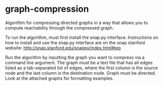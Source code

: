 # graph-compression
Algorithm for compressing directed graphs in a way that allows you to compute reachability through the compressed graph.


To run the algorithm, must first install the snap.py interface.
Instructions on how to install and use the snap.py interface are on the snap stanford website: 
http://snap.stanford.edu/snappy/index.html#pip

Run the algorithm by inputting the graph you want to compress via a command line argument.
The graph must be a text file that has all edges listed as a tab-separated list of edges,
where the first column is the source node and the last column is the destination node.
Graph must be directed. Look at the attached graphs for formatting examples.
